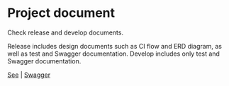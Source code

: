 # Project document

Check release and develop documents.

Release includes design documents such as CI flow and ERD diagram, as well as test and Swagger documentation. Develop includes only test and Swagger documentation.

[See](release/index.md) | [Swagger](swagger-ui/index.html)
